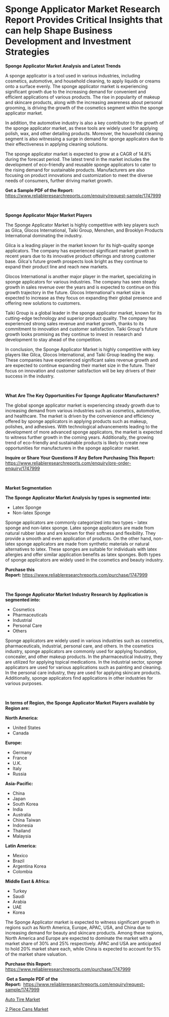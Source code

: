 <p><h1>Sponge Applicator Market Research Report Provides Critical Insights that can help Shape Business Development and Investment Strategies</h1></p><p><strong>Sponge Applicator Market Analysis and Latest Trends</strong></p>
<p><p>A sponge applicator is a tool used in various industries, including cosmetics, automotive, and household cleaning, to apply liquids or creams onto a surface evenly. The sponge applicator market is experiencing significant growth due to the increasing demand for convenient and efficient applications of various products. The rise in popularity of makeup and skincare products, along with the increasing awareness about personal grooming, is driving the growth of the cosmetics segment within the sponge applicator market.</p><p>In addition, the automotive industry is also a key contributor to the growth of the sponge applicator market, as these tools are widely used for applying polish, wax, and other detailing products. Moreover, the household cleaning segment is also witnessing a surge in demand for sponge applicators due to their effectiveness in applying cleaning solutions.</p><p>The sponge applicator market is expected to grow at a CAGR of 14.8% during the forecast period. The latest trend in the market includes the development of eco-friendly and reusable sponge applicators to cater to the rising demand for sustainable products. Manufacturers are also focusing on product innovations and customization to meet the diverse needs of consumers, further driving market growth.</p></p>
<p><strong>Get a Sample PDF of the Report:&nbsp;</strong> <a href="https://www.reliableresearchreports.com/enquiry/request-sample/1747999">https://www.reliableresearchreports.com/enquiry/request-sample/1747999</a></p>
<p>&nbsp;</p>
<p><strong>Sponge Applicator Major Market Players</strong></p>
<p><p>The Sponge Applicator Market is highly competitive with key players such as Gilca, Glocos International, Taiki Group, Menshen, and Brooklyn Products International dominating the industry. </p><p>Gilca is a leading player in the market known for its high-quality sponge applicators. The company has experienced significant market growth in recent years due to its innovative product offerings and strong customer base. Gilca's future growth prospects look bright as they continue to expand their product line and reach new markets.</p><p>Glocos International is another major player in the market, specializing in sponge applicators for various industries. The company has seen steady growth in sales revenue over the years and is expected to continue on this growth trajectory in the future. Glocos International's market size is expected to increase as they focus on expanding their global presence and offering new solutions to customers.</p><p>Taiki Group is a global leader in the sponge applicator market, known for its cutting-edge technology and superior product quality. The company has experienced strong sales revenue and market growth, thanks to its commitment to innovation and customer satisfaction. Taiki Group's future growth looks promising as they continue to invest in research and development to stay ahead of the competition.</p><p>In conclusion, the Sponge Applicator Market is highly competitive with key players like Gilca, Glocos International, and Taiki Group leading the way. These companies have experienced significant sales revenue growth and are expected to continue expanding their market size in the future. Their focus on innovation and customer satisfaction will be key drivers of their success in the industry.</p></p>
<p>&nbsp;</p>
<p><strong>What Are The Key Opportunities For Sponge Applicator Manufacturers?</strong></p>
<p><p>The global sponge applicator market is experiencing steady growth due to increasing demand from various industries such as cosmetics, automotive, and healthcare. The market is driven by the convenience and efficiency offered by sponge applicators in applying products such as makeup, polishes, and adhesives. With technological advancements leading to the development of more advanced sponge applicators, the market is expected to witness further growth in the coming years. Additionally, the growing trend of eco-friendly and sustainable products is likely to create new opportunities for manufacturers in the sponge applicator market.</p></p>
<p><strong>Inquire or Share Your Questions If Any Before Purchasing This Report:</strong> <a href="https://www.reliableresearchreports.com/enquiry/pre-order-enquiry/1747999">https://www.reliableresearchreports.com/enquiry/pre-order-enquiry/1747999</a></p>
<p>&nbsp;</p>
<p><strong>Market Segmentation</strong></p>
<p><strong>The Sponge Applicator Market Analysis by types is segmented into:</strong></p>
<p><ul><li>Latex Sponge</li><li>Non-latex Sponge</li></ul></p>
<p><p>Sponge applicators are commonly categorized into two types – latex sponge and non-latex sponge. Latex sponge applicators are made from natural rubber latex and are known for their softness and flexibility. They provide a smooth and even application of products. On the other hand, non-latex sponge applicators are made from synthetic materials or natural alternatives to latex. These sponges are suitable for individuals with latex allergies and offer similar application benefits as latex sponges. Both types of sponge applicators are widely used in the cosmetics and beauty industry.</p></p>
<p><strong>Purchase this Report:&nbsp;</strong><a href="https://www.reliableresearchreports.com/purchase/1747999">https://www.reliableresearchreports.com/purchase/1747999</a></p>
<p>&nbsp;</p>
<p><strong>The Sponge Applicator Market Industry Research by Application is segmented into:</strong></p>
<p><ul><li>Cosmetics</li><li>Pharmaceuticals</li><li>Industrial</li><li>Personal Care</li><li>Others</li></ul></p>
<p><p>Sponge applicators are widely used in various industries such as cosmetics, pharmaceuticals, industrial, personal care, and others. In the cosmetics industry, sponge applicators are commonly used for applying foundation, concealer, and other makeup products. In the pharmaceutical industry, they are utilized for applying topical medications. In the industrial sector, sponge applicators are used for various applications such as painting and cleaning. In the personal care industry, they are used for applying skincare products. Additionally, sponge applicators find applications in other industries for various purposes.</p></p>
<p>&nbsp;</p>
<p><strong>In terms of Region, the Sponge Applicator Market Players available by Region are:</strong></p>
<p>
    <p> <strong> North America: </strong>
        <ul>
            <li>United States</li>
            <li>Canada</li>
        </ul>
        </p> 
    <p> <strong> Europe: </strong>
        <ul>
            <li>Germany</li>
            <li>France</li>
            <li>U.K.</li>
            <li>Italy</li>
            <li>Russia</li>
        </ul>
        </p> 
    <p> <strong> Asia-Pacific: </strong>
        <ul>
            <li>China</li>
            <li>Japan</li>
            <li>South Korea</li>
            <li>India</li>
            <li>Australia</li>
            <li>China Taiwan</li>
            <li>Indonesia</li>
            <li>Thailand</li>
            <li>Malaysia</li>
        </ul>
        </p> 
    <p> <strong> Latin America: </strong>
        <ul>
            <li>Mexico</li>
            <li>Brazil</li>
            <li>Argentina Korea</li>
            <li>Colombia</li>
        </ul>
        </p> 
    <p> <strong> Middle East & Africa: </strong>
        <ul>
            <li>Turkey</li>
            <li>Saudi</li>
            <li>Arabia</li>
            <li>UAE</li>
            <li>Korea</li>
        </ul>
    </p>
    </p>
<p><p>The Sponge Applicator market is expected to witness significant growth in regions such as North America, Europe, APAC, USA, and China due to increasing demand for beauty and skincare products. Among these regions, North America and Europe are expected to dominate the market with a market share of 30% and 25% respectively. APAC and USA are anticipated to hold 20% market share each, while China is expected to account for 5% of the market share valuation.</p></p>
<p><strong>Purchase this Report: </strong><a href="https://www.reliableresearchreports.com/purchase/1747999">https://www.reliableresearchreports.com/purchase/1747999</a></p>
<p>&nbsp;<strong>Get a Sample PDF of the Report:&nbsp;&nbsp;</strong><a href="https://www.reliableresearchreports.com/enquiry/request-sample/1747999">https://www.reliableresearchreports.com/enquiry/request-sample/1747999</a></p>
<p><strong></strong></p>
<p><p><a href="https://cat-emmental-94b.notion.site/Auto-Tire-Market-Offer-Valuable-Insights-into-Market-Size-Market-Share-Market-Trends-and-Projecti-fd005da3e3354ecb9c83e0303df6452a">Auto Tire Market</a></p><p><a href="https://github.com/nicholepatriciadoylenwnrjr0/Market-Research-Report-List-1/blob/main/2-piece-cans-market.md">2 Piece Cans Market</a></p></p>